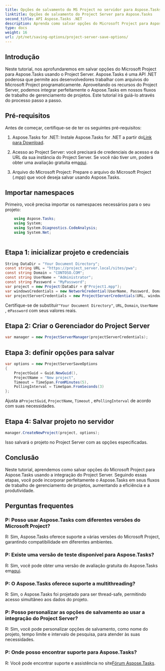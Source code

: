 ```yaml
---
title: Opções de salvamento do MS Project no servidor para Aspose.Tasks
linktitle: Opções de salvamento do Project Server para Aspose.Tasks
second_title: API Aspose.Tasks .NET
description: Aprenda como salvar opções do Microsoft Project para Aspose.Tasks usando a integração do Project Server. Aprimore seus fluxos de trabalho de gerenciamento de projetos.
type: docs
weight: 16
url: /pt/net/saving-options/project-server-save-options/
---
```

## Introdução
Neste tutorial, nos aprofundaremos em salvar opções do Microsoft Project para Aspose.Tasks usando o Project Server. Aspose.Tasks é uma API .NET poderosa que permite aos desenvolvedores trabalhar com arquivos do Microsoft Project programaticamente. Aproveitando os recursos do Project Server, podemos integrar perfeitamente o Aspose.Tasks em nossos fluxos de trabalho de gerenciamento de projetos. Este tutorial irá guiá-lo através do processo passo a passo.
## Pré-requisitos
Antes de começar, certifique-se de ter os seguintes pré-requisitos:
1.  Aspose.Tasks for .NET: Instale Aspose.Tasks for .NET a partir do[Link para Download](https://releases.aspose.com/tasks/net/).
   
2. Acesso ao Project Server: você precisará de credenciais de acesso e da URL da sua instância do Project Server. Se você não tiver um, poderá obter uma avaliação gratuita em[aqui](https://releases.aspose.com/).
3. Arquivo do Microsoft Project: Prepare o arquivo do Microsoft Project (.mpp) que você deseja salvar usando Aspose.Tasks.

## Importar namespaces
Primeiro, você precisa importar os namespaces necessários para o seu projeto:
```csharp
    using Aspose.Tasks;
    using System;
    using System.Diagnostics.CodeAnalysis;
    using System.Net;
    
```
## Etapa 1: inicializar projeto e credenciais
```csharp
String DataDir = "Your Document Directory";
const string URL = "https://project_server.local/sites/pwa";
const string Domain = "CONTOSO.COM";
const string UserName = "Administrator";
const string Password = "MyPassword";
var project = new Project(DataDir + @"Project1.mpp");
var windowsCredentials = new NetworkCredential(UserName, Password, Domain);
var projectServerCredentials = new ProjectServerCredentials(URL, windowsCredentials);
```
 Certifique-se de substituir`"Your Document Directory"`, `URL`, `Domain`, `UserName` , e`Password` com seus valores reais.
## Etapa 2: Criar o Gerenciador do Project Server
```csharp
var manager = new ProjectServerManager(projectServerCredentials);
```
## Etapa 3: definir opções para salvar
```csharp
var options = new ProjectServerSaveOptions
{
    ProjectGuid = Guid.NewGuid(),
    ProjectName = "New project",
    Timeout = TimeSpan.FromMinutes(5),
    PollingInterval = TimeSpan.FromSeconds(3)
};
```
 Ajusta a`ProjectGuid`, `ProjectName`, `Timeout` , e`PollingInterval` de acordo com suas necessidades.
## Etapa 4: Salvar projeto no servidor
```csharp
manager.CreateNewProject(project, options);
```
Isso salvará o projeto no Project Server com as opções especificadas.

## Conclusão
Neste tutorial, aprendemos como salvar opções do Microsoft Project para Aspose.Tasks usando a integração do Project Server. Seguindo essas etapas, você pode incorporar perfeitamente o Aspose.Tasks em seus fluxos de trabalho de gerenciamento de projetos, aumentando a eficiência e a produtividade.
## Perguntas frequentes
### P: Posso usar Aspose.Tasks com diferentes versões do Microsoft Project?
R: Sim, Aspose.Tasks oferece suporte a várias versões do Microsoft Project, garantindo compatibilidade em diferentes ambientes.
### P: Existe uma versão de teste disponível para Aspose.Tasks?
 R: Sim, você pode obter uma versão de avaliação gratuita do Aspose.Tasks em[aqui](https://releases.aspose.com/).
### P: O Aspose.Tasks oferece suporte a multithreading?
R: Sim, o Aspose.Tasks foi projetado para ser thread-safe, permitindo acesso simultâneo aos dados do projeto.
### P: Posso personalizar as opções de salvamento ao usar a integração do Project Server?
R: Sim, você pode personalizar opções de salvamento, como nome do projeto, tempo limite e intervalo de pesquisa, para atender às suas necessidades.
### P: Onde posso encontrar suporte para Aspose.Tasks?
 R: Você pode encontrar suporte e assistência no site[Fórum Aspose.Tasks](https://forum.aspose.com/c/tasks/15).